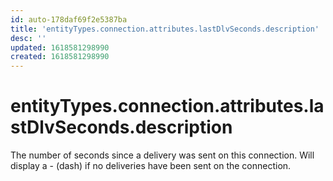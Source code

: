 ```yaml
---
id: auto-178daf69f2e5387ba
title: 'entityTypes.connection.attributes.lastDlvSeconds.description'
desc: ''
updated: 1618581298990
created: 1618581298990
---
```

# entityTypes.connection.attributes.lastDlvSeconds.description

The number of seconds since a delivery was sent on this connection. Will display a - (dash) if no deliveries have been sent on the connection.
